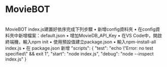 # MovieBOT
</br>
MovieBOT
index.js建置好依序完成下列步驟
• 新增config資料夾
• 在config資料夾中新增檔案：default.json
• 增加MovieDB_API_Key
• 在VS Code中，開啟終端機，輸入npm init
• 使用預設值建立package.json
• 輸入npm-install-all index.js
• 在 package.json 新增
"scripts": {
    "test": "echo \"Error: no test specified\" && exit 1",
    "start": "node index.js",
    "debug": "node --inspect index.js"
  }
